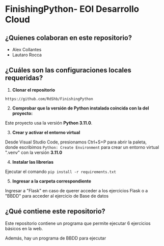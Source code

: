 # FinishingPython- EOI Desarrollo Cloud

## ¿Quienes colaboran en este repositorio?

- Alex Collantes
- Lautaro Rocca

## ¿Cuáles son las configuraciones locales requeridas?

1. **Clonar el repositorio**

```https://github.com/RdShb/FinishingPython```

2. **Comprobar que la versión de Python instalada coincida con la del proyecto:**

Este proyecto usa la versión **Python 3.11.0**.

3. **Crear y activar el entorno virtual**

Desde Visual Studio Code, presionamos Ctrl+S+P para abrir la paleta, donde escribimos ```Python: Create Environment``` para crear un entorno virtual ".venv" con la versión **3.11.0**

4. **Instalar las librerias**

Ejecutar el comando ```pip install -r requirements.txt```

5. **Ingresar a la carpeta correspondiente**

Ingresar a "Flask" en caso de querer acceder a los ejercicios Flask o a "BBDD" para acceder al ejercicio de Base de datos

## ¿Qué contiene este repositorio?

Este repositorio contiene un programa que permite ejecutar 6 ejercicios básicos en la web.

Además, hay un programa de BBDD para ejecutar
